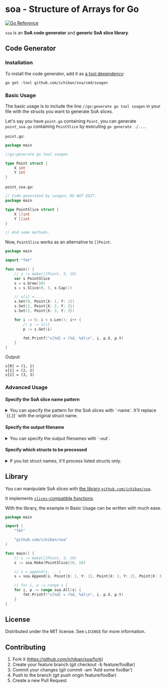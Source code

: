 # soa - Structure of Arrays for Go

[![Go Reference](https://pkg.go.dev/badge/github.com/ichiban/soa.svg)](https://pkg.go.dev/github.com/ichiban/soa)

`soa` is an **SoA code generator** and **generic SoA slice library**.

## Code Generator

### Installation

To install the code generator, add it as [a tool dependency](https://go.dev/doc/modules/managing-dependencies#tools):

```
go get -tool github.com/ichiban/soa/cmd/soagen
```

### Basic Usage

The basic usage is to include the line `//go:generate go tool soagen` in your file with the structs you want to generate SoA slices.

Let's say you have `point.go` containing `Point`, you can generate `point_soa.go` containing `PointSlice` by executing `go generate ./...`.

`point.go`:

```go
package main

//go:generate go tool soagen

type Point struct {
	X int
	Y int
}
```

`point_soa.go`:

```go
// Code generated by soagen; DO NOT EDIT.
package main

type PointSlice struct {
	X []int
	Y []int
}

// And some methods.
```

Now, `PointSlice` works as an alternative to `[]Point`.

```go
package main

import "fmt"

func main() {
	// s := make([]Point, 3, 10)
	var s PointSlice
	s = s.Grow(10)
	s = s.Slice(0, 3, s.Cap())

	// s[i] = ...
	s.Set(0, Point{X: 1, Y: 1})
	s.Set(1, Point{X: 2, Y: 2})
	s.Set(2, Point{X: 3, Y: 3})

	for i := 0; i < s.Len(); i++ {
		// p := s[i]
		p := s.Get(i)

		fmt.Printf("s[%d] = (%d, %d)\n", i, p.X, p.Y)
	}
}
```

Output:

```
s[0] = (1, 1)
s[1] = (2, 2)
s[2] = (3, 3)
```

### Advanced Usage

#### Specify the SoA slice name pattern

<details>
<summary>You can specify the pattern for the SoA slices with `-name`. It'll replace `{{.}}` with the original struct name.</summary>

`point.go`:

```go
package main

//go:generate go tool soagen -name "{{.}}Collection"

type Point struct {
	X int
	Y int
}
```

`point_soa.go`

```go
// Code generated by soagen; DO NOT EDIT.
package main

type PointCollection struct {
	X []int
	Y []int
}

// And some methods.
```

</details>

#### Specify the output filename

<details>
<summary>You can specify the output filenames with `-out`.</summary>

`point.go`:

```go
package main

//go:generate go tool soagen -out point_gen.go

type Point struct {
	X int
	Y int
}
```

`point_gen.go`:

```go
// Code generated by soagen; DO NOT EDIT.
package main

type PointSlice struct {
	X []int
	Y []int
}

// And some methods.
```

</details>

#### Specify which structs to be processed

<details>
<summary>If you list struct names, it'll process listed structs only.</summary>

`foo_bar_baz.go`:

```go
package main

//go:generate go tool soagen Foo Baz

type Foo struct {
	X int
	Y int
}

type Bar struct {
	X int
	Y int
}

type Baz struct {
	X int
	Y int
}
```

`foo_bar_baz_soa.go`:

```go
// Code generated by soagen; DO NOT EDIT.
package main

type FooSlice struct {
	X []int
	Y []int
}

// And some methods.

type BazSlice struct {
	X []int
	Y []int
}

// And some methods.
```

</details>

## Library

You can manipulate SoA slices with [the library `github.com/ichiban/soa`](https://pkg.go.dev/github.com/ichiban/soa).

It implements [`slices`-compatible functions](https://pkg.go.dev/slices).

With the library, the example in Basic Usage can be written with much ease.

```go
package main

import (
	"fmt"

	"github.com/ichiban/soa"
)

func main() {
	// s := make([]Point, 3, 10)
	s := soa.Make[PointSlice](0, 10)

	// s = append(s, ...)
	s = soa.Append(s, Point{X: 1, Y: 1}, Point{X: 2, Y: 2}, Point{X: 3, Y: 3})

	// for i, p := range s {
	for i, p := range soa.All(s) {
		fmt.Printf("s[%d] = (%d, %d)\n", i, p.X, p.Y)
	}
}
```

## License

Distributed under the MIT license. See `LICENSE` for more information.

## Contributing

1. Fork it (https://github.com/ichiban/soa/fork)
2. Create your feature branch (git checkout -b feature/fooBar)
3. Commit your changes (git commit -am 'Add some fooBar')
4. Push to the branch (git push origin feature/fooBar)
5. Create a new Pull Request
